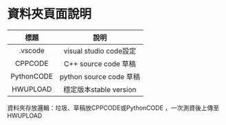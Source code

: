 # 資料夾頁面說明
|標題|說明|
|:---:|:---:|
|.vscode|visual studio code設定|
|CPPCODE|C++ source code 草稿|
|PythonCODE|python source code 草稿|
|HWUPLOAD|穩定版本stable version|

資料夾存放邏輯：垃圾、草稿放CPPCODE或PythonCODE ，一次測資後上傳至HWUPLOAD
